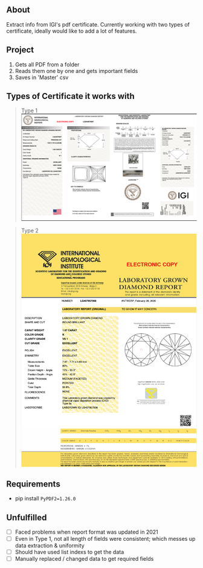 ## About
Extract info from IGI's pdf certificate. Currently working with two types of certificate, ideally would like to add a lot of features.

## Project
1. Gets all PDF from a folder
2. Reads them one by one and gets important fields
3. Saves in 'Master' csv


## Types of Certificate it works with
> Type 1
![Report: Type 1](resources/example_cert1.png)

> Type 2
![Report: Type 2](resources/example_cert2.png)

## Requirements
- pip install `PyPDF2=1.26.0`

## Unfulfilled 
- [ ] Faced problems when report format was updated in 2021
- [ ] Even in Type 1, not all length of fields were consistent; which messes up data extraction & uniformity
- [ ] Should have used list indexs to get the data
- [ ] Manually replaced / changed data to get required fields